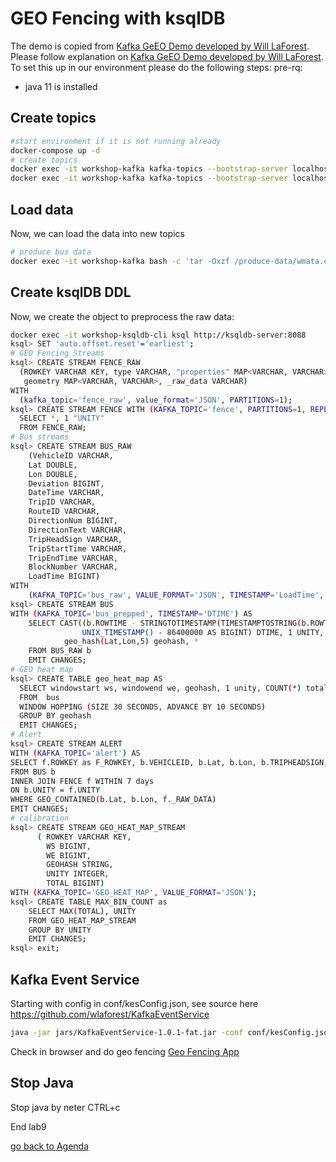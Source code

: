 # GEO Fencing with ksqlDB
The demo is copied from [Kafka GeEO Demo developed by Will LaForest](https://github.com/wlaforest/KafkaGeoDemo).
Please follow explanation on [Kafka GeEO Demo developed by Will LaForest](https://github.com/wlaforest/KafkaGeoDemo).
To set this up in our environment please do the following steps:
pre-rq:
 * java 11 is installed

## Create topics
```bash
#start environment if it is not running already
docker-compose up -d
# create topics
docker exec -it workshop-kafka kafka-topics --bootstrap-server localhost:9092 --create --topic bus_raw  --config retention.ms=-1
docker exec -it workshop-kafka kafka-topics --bootstrap-server localhost:9092 --create --topic bus_prepped  --config retention.ms=-1
```

## Load data
Now, we can load the data into new topics
```bash
# produce bus data
docker exec -it workshop-kafka bash -c 'tar -Oxzf /produce-data/wmata.csv.tgz | kafka-console-producer --bootstrap-server localhost:9092 --topic bus_raw > /dev/null'
```

## Create ksqlDB DDL
Now, we create the object to preprocess the raw data:
```bash
docker exec -it workshop-ksqldb-cli ksql http://ksqldb-server:8088
ksql> SET 'auto.offset.reset'='earliest';
# GEO Fencing Streams
ksql> CREATE STREAM FENCE_RAW
  (ROWKEY VARCHAR KEY, type VARCHAR, "properties" MAP<VARCHAR, VARCHAR>,
   geometry MAP<VARCHAR, VARCHAR>, _raw_data VARCHAR)
WITH
  (kafka_topic='fence_raw', value_format='JSON', PARTITIONS=1);
ksql> CREATE STREAM FENCE WITH (KAFKA_TOPIC='fence', PARTITIONS=1, REPLICAS=1) AS
  SELECT *, 1 "UNITY"
  FROM FENCE_RAW;
# Bus streams
ksql> CREATE STREAM BUS_RAW
    (VehicleID VARCHAR,
    Lat DOUBLE,
    Lon DOUBLE,
    Deviation BIGINT,
    DateTime VARCHAR,
    TripID VARCHAR,
    RouteID VARCHAR,
    DirectionNum BIGINT,
    DirectionText VARCHAR,
    TripHeadSign VARCHAR,
    TripStartTime VARCHAR,
    TripEndTime VARCHAR,
    BlockNumber VARCHAR,
    LoadTime BIGINT)
WITH
    (KAFKA_TOPIC='bus_raw', VALUE_FORMAT='JSON', TIMESTAMP='LoadTime', PARTITIONS=1, REPLICAS=1);
ksql> CREATE STREAM BUS
WITH (KAFKA_TOPIC='bus_prepped', TIMESTAMP='DTIME') AS
    SELECT CAST((b.ROWTIME - STRINGTOTIMESTAMP(TIMESTAMPTOSTRING(b.ROWTIME, 'yyyy-MM-dd'), 'yyyy-MM-dd'))*.1 +
                UNIX_TIMESTAMP() - 86400000 AS BIGINT) DTIME, 1 UNITY,
            geo_hash(Lat,Lon,5) geohash, *
    FROM BUS_RAW b
    EMIT CHANGES;
# GEO heat map    
ksql> CREATE TABLE geo_heat_map AS
  SELECT windowstart ws, windowend we, geohash, 1 unity, COUNT(*) total
  FROM  bus
  WINDOW HOPPING (SIZE 30 SECONDS, ADVANCE BY 10 SECONDS)
  GROUP BY geohash
  EMIT CHANGES;
# Alert  
ksql> CREATE STREAM ALERT
WITH (KAFKA_TOPIC='alert') AS
SELECT f.ROWKEY as F_ROWKEY, b.VEHICLEID, b.Lat, b.Lon, b.TRIPHEADSIGN, b.ROUTEID, b.UNITY, f.UNITY
FROM BUS b
INNER JOIN FENCE f WITHIN 7 days
ON b.UNITY = f.UNITY
WHERE GEO_CONTAINED(b.Lat, b.Lon, f._RAW_DATA)
EMIT CHANGES;  
# calibration
ksql> CREATE STREAM GEO_HEAT_MAP_STREAM
      ( ROWKEY VARCHAR KEY,
        WS BIGINT,
        WE BIGINT,
        GEOHASH STRING,
        UNITY INTEGER,
        TOTAL BIGINT)
WITH (KAFKA_TOPIC='GEO_HEAT_MAP', VALUE_FORMAT='JSON');
ksql> CREATE TABLE MAX_BIN_COUNT as
    SELECT MAX(TOTAL), UNITY
    FROM GEO_HEAT_MAP_STREAM
    GROUP BY UNITY
    EMIT CHANGES;
ksql> exit;
```
## Kafka Event Service
Starting with config in conf/kesConfig.json, see source here https://github.com/wlaforest/KafkaEventService
```bash
java -jar jars/KafkaEventService-1.0.1-fat.jar -conf conf/kesConfig.json
```
Check in browser and do geo fencing [Geo Fencing App](http://localhost:8080/home.html)

## Stop Java
Stop java by neter CTRL+c

End lab9

[go back to Agenda](https://github.com/ora0600/confluent-ksqldb-hands-on-workshop/blob/master/README.md#hands-on-agenda-and-labs)

